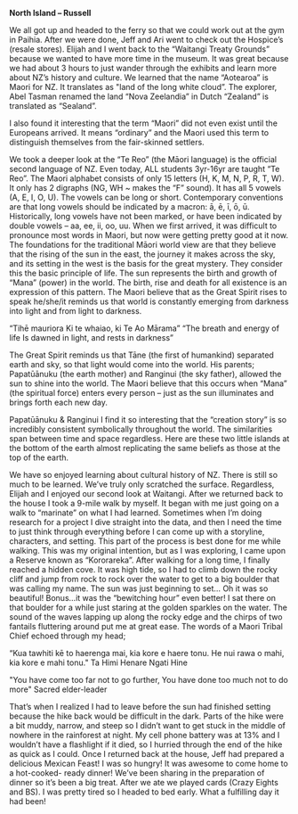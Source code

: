**North Island – Russell**

We all got up and headed to the ferry so that we could work out at the gym in Paihia.
After we were done, Jeff and Ari went to check out the Hospice’s (resale stores).
Elijah and I went back to the “Waitangi Treaty Grounds” because we wanted to have
more time in the museum. It was great because we had about 3 hours to just wander
through the exhibits and learn more about NZ’s history and culture.
We learned that the name “Aotearoa” is Maori for NZ. It translates as "land of the
long white cloud”. The explorer, Abel Tasman renamed the land “Nova Zeelandia”
in Dutch “Zealand” is translated as “Sealand”.

I also found it interesting that the term “Maori” did not even exist until the Europeans
arrived. It means “ordinary” and the Maori used this term to distinguish themselves
from the fair-skinned settlers.

We took a deeper look at the “Te Reo” (the Māori language) is the official second
language of NZ. Even today, ALL students 3yr-16yr are taught “Te Reo”. The Maori
alphabet consists of only 15 letters (H, K, M, N, P, R, T, W). It only has 2 digraphs (NG,
WH ~ makes the “F” sound). It has all 5 vowels (A, E, I, O, U). The vowels can be long
or short. Contemporary conventions are that long vowels should be indicated by a
macron: ā, ē, ī, ō, ū. Historically, long vowels have not been marked, or have been
indicated by double vowels – aa, ee, ii, oo, uu. When we first arrived, it was difficult
to pronounce most words in Maori, but now were getting pretty good at it now.
The foundations for the traditional Māori world view are that they believe that the rising
of the sun in the east, the journey it makes across the sky, and its setting in the west is
the basis for the great mystery. They consider this the basic principle of life. The sun represents the birth and growth of “Mana” (power) in the world. The birth, rise and
death for all existence is an expression of this pattern.
The Maori believe that as the Great Spirit rises to speak he/she/it reminds us that world
is constantly emerging from darkness into light and from light to darkness.

“Tihē mauriora
Ki te whaiao, ki Te Ao Mārama”
“The breath and energy of life
Is dawned in light, and rests in darkness”

The Great Spirit reminds us that Tāne (the first of humankind) separated earth and
sky, so that light would come into the world. His parents; Papatūānuku (the earth
mother) and Ranginui (the sky father), allowed the sun to shine into the world. The
Maori believe that this occurs when “Mana” (the spiritual force) enters every person
– just as the sun illuminates and brings forth each new day.

Papatūānuku & Ranginui
I find it so interesting that the “creation story” is so incredibly consistent symbolically
throughout the world. The similarities span between time and space regardless. Here
are these two little islands at the bottom of the earth almost replicating the same
beliefs as those at the top of the earth.

We have so enjoyed learning about cultural history of NZ. There is still so much to be
learned. We’ve truly only scratched the surface. Regardless, Elijah and I enjoyed our
second look at Waitangi.
After we returned back to the house I took a 9-mile walk by myself. It began with me
just going on a walk to “marinate” on what I had learned. Sometimes when I’m doing
research for a project I dive straight into the data, and then I need the time to just
think through everything before I can come up with a storyline, characters, and
setting. This part of the process is best done for me while walking. This was my original
intention, but as I was exploring, I came upon a Reserve known as “Kororareka”. After
walking for a long time, I finally reached a hidden cove. It was high tide, so I had to
climb down the rocky cliff and jump from rock to rock over the water to get to a big
boulder that was calling my name.
The sun was just beginning to set… Oh it was so beautiful! Bonus…it was the
“bewitching hour” even better! I sat there on that boulder for a while just staring at
the golden sparkles on the water. The sound of the waves lapping up along the rocky
edge and the chirps of two fantails fluttering around put me at great ease. The words
of a Maori Tribal Chief echoed through my head;

“Kua tawhiti kē to haerenga mai, kia kore e haere tonu.
He nui rawa o mahi, kia kore e mahi tonu."
Ta Himi Henare Ngati Hine

"You have come too far not to go further,
You have done too much not to do more"
Sacred elder-leader

That’s when I realized I had to leave before the sun had finished setting because the
hike back would be difficult in the dark. Parts of the hike were a bit muddy, narrow,
and steep so I didn’t want to get stuck in the middle of nowhere in the rainforest at
night. My cell phone battery was at 13% and I wouldn’t have a flashlight if it died, so
I hurried through the end of the hike as quick as I could.
Once I returned back at the house, Jeff had prepared a delicious Mexican Feast! I
was so hungry! It was awesome to come home to a hot-cooked- ready dinner!
We’ve been sharing in the preparation of dinner so it’s been a big treat. After we ate
we played cards (Crazy Eights and BS). I was pretty tired so I headed to bed early.
What a fulfilling day it had been!